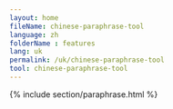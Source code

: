 ```yaml
---
layout: home
fileName: chinese-paraphrase-tool
language: zh
folderName : features
lang: uk
permalink: /uk/chinese-paraphrase-tool
tool: chinese-paraphrase-tool
---
```

{% include section/paraphrase.html %}